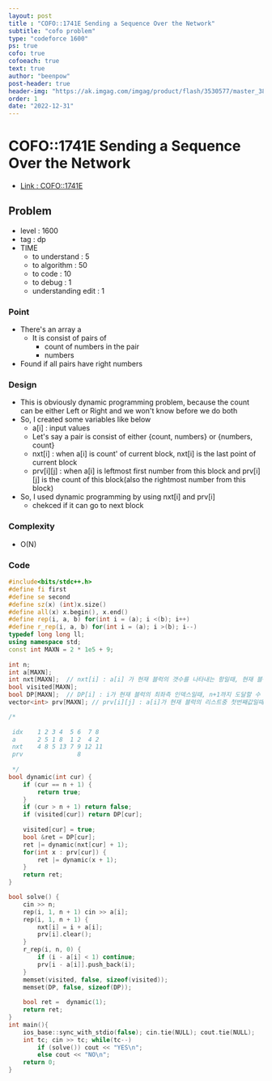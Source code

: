 ```yaml
---
layout: post
title : "COFO::1741E Sending a Sequence Over the Network"
subtitle: "cofo problem"
type: "codeforce 1600"
ps: true
cofo: true
cofoeach: true
text: true
author: "beenpow"
post-header: true
header-img: "https://ak.imgag.com/imgag/product/flash/3530577/master_380x304.jpg"
order: 1
date: "2022-12-31"
---
```

# COFO::1741E Sending a Sequence Over the Network
- [Link : COFO::1741E](https://codeforces.com/problemset/problem/1741/E)


## Problem 

- level : 1600
- tag : dp
- TIME
  - to understand    : 5
  - to algorithm     : 50
  - to code          : 10
  - to debug         : 1
  - understanding edit : 1

### Point
- There's an array a
  - It is consist of pairs of
    - count of numbers in the pair
    - numbers
- Found if all pairs have right numbers

### Design
- This is obviously dynamic programming problem, because the count can be either Left or Right and we won't know before we do both
- So, I created some variables like below
  - a[i] : input values
  - Let's say a pair is consist of either {count, numbers} or {numbers, count}
  - nxt[i] : when a[i] is count' of current block, nxt[i] is the last point of current block
  - prv[i][j] : when a[i] is leftmost first number from this block and prv[i][j] is the count of this block(also the rightmost number from this block)
- So, I used dynamic programming by using nxt[i] and prv[i]
  - chekced if it can go to next block

### Complexity
- O(N)

### Code

```cpp
#include<bits/stdc++.h>
#define fi first
#define se second
#define sz(x) (int)x.size()
#define all(x) x.begin(), x.end()
#define rep(i, a, b) for(int i = (a); i <(b); i++)
#define r_rep(i, a, b) for(int i = (a); i >(b); i--)
typedef long long ll;
using namespace std;
const int MAXN = 2 * 1e5 + 9;
 
int n;
int a[MAXN];
int nxt[MAXN];  // nxt[i] : a[i] 가 현재 블럭의 갯수를 나타내는 항일때, 현재 블럭의 끝점을 의미. 즉 현재 블럭의 최우측값
bool visited[MAXN];
bool DP[MAXN];  // DP[i] : i가 현재 블럭의 최좌측 인덱스일때, n+1까지 도달할 수 있는지 여부
vector<int> prv[MAXN]; // prv[i][j] : a[i]가 현재 블럭의 리스트중 첫번째값일때, 현재 블럭의 갯수를 나타내는 항을 의미. 즉 현재 블럭의 최우측값

/*
 
 idx    1 2 3 4  5 6  7 8
 a      2 5 1 8  1 2  4 2
 nxt    4 8 5 13 7 9 12 11
 prv               8
 
 */
bool dynamic(int cur) {
    if (cur == n + 1) {
        return true;
    }
    if (cur > n + 1) return false;
    if (visited[cur]) return DP[cur];
    
    visited[cur] = true;
    bool &ret = DP[cur];
    ret |= dynamic(nxt[cur] + 1);
    for(int x : prv[cur]) {
        ret |= dynamic(x + 1);
    }
    return ret;
}

bool solve() {
    cin >> n;
    rep(i, 1, n + 1) cin >> a[i];
    rep(i, 1, n + 1) {
        nxt[i] = i + a[i];
        prv[i].clear();
    }
    r_rep(i, n, 0) {
        if (i - a[i] < 1) continue;
        prv[i - a[i]].push_back(i);
    }
    memset(visited, false, sizeof(visited));
    memset(DP, false, sizeof(DP));
    
    bool ret =  dynamic(1);
    return ret;
}
int main(){
    ios_base::sync_with_stdio(false); cin.tie(NULL); cout.tie(NULL);
    int tc; cin >> tc; while(tc--)
        if (solve()) cout << "YES\n";
        else cout << "NO\n";
    return 0;
}
```
